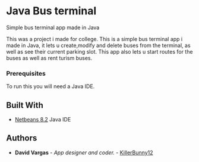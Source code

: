 # Java Bus terminal
 Simple bus terminal app made in Java
 
This was a project i made for college.
This is a simple bus terminal app i made in Java, it lets u create,modify and delete buses from the terminal, as well as see their current parking slot. This app also lets u start routes for the buses as well as rent turism buses.
 
 ### Prerequisites
 
To run this you will need a Java IDE.
 
 ## Built With
 
 * [Netbeans 8.2](https://netbeans.org/downloads/8.2/rc/) Java IDE

## Authors

* **David Vargas** - *App designer and coder.* - [KillerBunny12](https://github.com/KillerBunny12)



